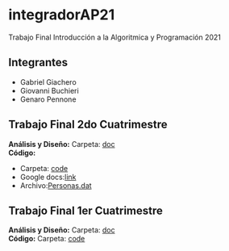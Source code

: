 # integradorAP21
Trabajo Final Introducción a la Algoritmica y Programación 2021

## Integrantes
+ Gabriel Giachero
+ Giovanni Buchieri 
+ Genaro Pennone

## Trabajo Final 2do Cuatrimestre
**Análisis y Diseño:** Carpeta: [doc](https://github.com/genaro14/integradorAP21/tree/main/doc)    
**Código:**
 * Carpeta: [code](https://github.com/genaro14/integradorAP21/tree/main/code)
 * Google docs:[link](https://docs.google.com/document/d/1ps8AmP2wzgzOrk1_kEjFU-E-Wlq8pS33DyA47dKYFIw/edit)
 * Archivo:[Personas.dat](https://github.com/genaro14/integradorAP21/blob/main/files/personas.dat   )

## Trabajo Final 1er Cuatrimestre
**Análisis y Diseño:** Carpeta: [doc](https://github.com/genaro14/integradorAP21/tree/main/deprecate_1er_cuat/doc)    
**Código:** Carpeta: [code](https://github.com/genaro14/integradorAP21/tree/main/deprecate_1er_cuat/code)

